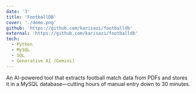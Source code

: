 ```yaml
---
date: '3'
title: 'FootballDB'
cover: './demo.png'
github: 'https://github.com/karisazi/footballdb'
external: 'https://github.com/karisazi/footballdb'
tech:
  - Python
  - MySQL
  - SQL
  - Generative AI (Gemini)
---
```


An AI-powered tool that extracts football match data from PDFs and stores it in a MySQL database—cutting hours of manual entry down to 30 minutes.
